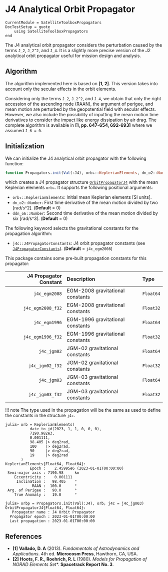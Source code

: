 J4 Analytical Orbit Propagator
==============================

```@meta
CurrentModule = SatelliteToolboxPropagators
DocTestSetup = quote
    using SatelliteToolboxPropagators
end
```

The J4 analytical orbit propagator considers the perturbation caused by the terms ``J_2``,
``J_2^2``, and ``J_4``. It is a slightly more precise version of the J2 analytical orbit
propagator useful for mission design and analysis.

## Algorithm

The algorithm implemented here is based on **[1, 2]**. This version takes into account only
the secular effects in the orbit elements.

Considering only the terms ``J_2``, ``J_2^2``, and ``J_4``, we obtain that only the right
accession of the ascending node (RAAN), the argument of perigee, and mean motion are
perturbed by the geopotential field with secular effects. However, we also include the
possibility of inputting the mean motion time derivatives to consider the impact like energy
dissipation by air drag.  The complete algorithm is available in **[1, pp. 647-654,
692-693]** where we assumed ``J_6 = 0``.

## Initialization

We can initialize the J4 analytical orbit propagator with the following function:

```julia
function Propagators.init(Val(:J4), orb₀::KeplerianElements, dn_o2::Number = 0, ddn_o6::Number = 0; kwargs...)
```

which creates a J4 propagator structure [`OrbitPropagatorJ4`](@ref) with the mean Keplerian
elements `orb₀`. It supports the following positional arguments:

- `orb₀::KeplerianElements`: Initial mean Keplerian elements [SI units].
- `dn_o2::Number`: First time derivative of the mean motion divided by two [rad/s^2].
    (**Default** = 0)
- `ddn_o6::Number`: Second time derivative of the mean motion divided by six [rad/s^3].
    (**Default** = 0)
    
The following keyword selects the gravitational constants for the propagation algorithm:

- `j4c::J4PropagatorConstants`: J4 orbit propagator constants (see
  [`J4PropagatorConstants`](@ref)). (**Default** = `j4c_egm2008`)

This package contains some pre-built propagation constants for this propagator:

| **J4 Propagator Constant** | **Description**                  | **Type**  |
|---------------------------:|:---------------------------------|:----------|
|              `j4c_egm2008` | EGM-2008 gravitational constants | `Float64` |
|          `j4c_egm2008_f32` | EGM-2008 gravitational constants | `Float32` |
|              `j4c_egm1996` | EGM-1996 gravitational constants | `Float64` |
|          `j4c_egm1996_f32` | EGM-1996 gravitational constants | `Float32` |
|                `j4c_jgm02` | JGM-02 gravitational constants   | `Float64` |
|            `j4c_jgm02_f32` | JGM-02 gravitational constants   | `Float32` |
|                `j4c_jgm03` | JGM-03 gravitational constants   | `Float64` |
|            `j4c_jgm03_f32` | JGM-03 gravitational constants   | `Float32` |

!!! note
    The type used in the propagation will be the same as used to define the constants in the
    structure `j4c`.

```jldoctest
julia> orb = KeplerianElements(
           date_to_jd(2023, 1, 1, 0, 0, 0),
           7190.982e3,
           0.001111,
           98.405 |> deg2rad,
           100    |> deg2rad,
           90     |> deg2rad,
           19     |> deg2rad
       )
KeplerianElements{Float64, Float64}:
           Epoch :    2.45995e6 (2023-01-01T00:00:00)
 Semi-major axis : 7190.98     km
    Eccentricity :    0.001111
     Inclination :   98.405    °
            RAAN :  100.0      °
 Arg. of Perigee :   90.0      °
    True Anomaly :   19.0      °

julia> orbp = Propagators.init(Val(:J4), orb; j4c = j4c_jgm03)
OrbitPropagatorJ4{Float64, Float64}:
   Propagator name : J4 Orbit Propagator
  Propagator epoch : 2023-01-01T00:00:00
  Last propagation : 2023-01-01T00:00:00
```

## References

- **[1]** **Vallado, D. A** (2013). *Fundamentals of Astrodynamics and Applications*. 4th
  ed. **Microcosm Press**, Hawthorn, CA, USA.
- **[2]** **Hoots, F. R., Roehrich, R. L** (1980). *Models for Propagation of NORAD Elements
  Set**. **Spacetrack Report No. 3**.
